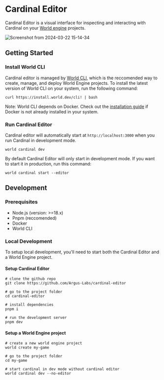 # Cardinal Editor
Cardinal Editor is a visual interface for inspecting and interacting with Cardinal on your [World engine](github.com/Argus-Labs/world-engine) projects.

![Screenshot from 2024-03-22 15-14-34](https://github.com/Argus-Labs/cardinal-editor/assets/51780559/92c6fcd0-a6d0-4580-9463-681166c3ae08)

## Getting Started
### Install World CLI
Cardinal editor is managed by [World CLI](https://github.com/Argus-Labs/world-cli), which is the reccomended way to create, manage, and deploy World Engine projects. To install the latest version of World CLI on your system, run the following command:
```shell
curl https://install.world.dev/cli! | bash
```
Note: World CLI depends on Docker. Check out the [installation guide](https://docs.docker.com/get-docker/) if Docker is not already installed in your system.

### Run Cardinal Editor
Cardinal editor will automatically start at `http://localhost:3000` when you run Cardinal in development mode.
```shell
world cardinal dev
```

By default Cardinal Editor will only start in development mode. If you want to start it in production, run this command:
```shell
world cardinal start --editor
```

## Development
### Prerequisites
* Node.js (version: >=18.x)
* Pnpm (reccomended)
* Docker
* World CLI

### Local Development
To setup local development, you'll need to start both the Cardinal Editor and a World Engine project.

#### Setup Cardinal Editor
```shell
# clone the github repo
git clone https://github.com/Argus-Labs/cardinal-editor

# go to the project folder
cd cardinal-editor

# install dependencies
pnpm i

# run the development server
pnpm dev
```

#### Setup a World Engine project 
```shell
# create a new world engine project
world create my-game

# go to the project folder
cd my-game

# start cardinal in dev mode without cardinal editor
world cardinal dev --no-editor
```
